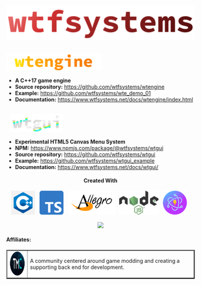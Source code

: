 ![wtfsystems](https://github.com/wtfsystems/.github/blob/main/logos/wtf_logo_large.png)

<br/>
<img style="height: 48px;" src="https://github.com/wtfsystems/.github/blob/main/logos/wte_logo.png">

- __A C++17 game engine__
- __Source repository:__  https://github.com/wtfsystems/wtengine
- __Example:__ https://github.com/wtfsystems/wte_demo_01
- __Documentation:__ https://www.wtfsystems.net/docs/wtengine/index.html

<br/>
&nbsp;&nbsp;<img style="height: 48px;" src="https://github.com/wtfsystems/.github/blob/main/logos/wtgui_logo.png">

- __Experimental HTML5 Canvas Menu System__
- __NPM:__ https://www.npmjs.com/package/@wtfsystems/wtgui
- __Source repository:__  https://github.com/wtfsystems/wtgui
- __Example:__ https://github.com/wtfsystems/wtgui_example
- __Documentation:__ https://www.wtfsystems.net/docs/wtgui/

<h4 align="center">Created With</h3>
<p align="center">
<a href="https://isocpp.org/std/the-standard">
<img style="height: 64px;" src="https://github.com/wtfsystems/.github/blob/main/img/c-logo-1.png"></a>&nbsp;&nbsp;
<a href="https://www.typescriptlang.org/">
<img style="height: 64px;" src="https://github.com/wtfsystems/.github/blob/main/img/typescript.svg"></a>&nbsp;&nbsp;  
<a href="https://liballeg.org/">
<img style="height: 64px;" src="https://github.com/wtfsystems/.github/blob/main/img/allegro_logo.png"></a>&nbsp;&nbsp;
<a href="https://nodejs.org/">
<img style="height: 64px;" src="https://github.com/wtfsystems/.github/blob/main/img/nodejs.png"></a>&nbsp;&nbsp;
<a href="https://electron-vite.github.io/">
<img style="height: 64px;" src="https://github.com/wtfsystems/.github/blob/main/img/electron-vite.svg"></a>&nbsp;&nbsp;
<br/><br/>
<a href="https://endsoftwarepatents.org/innovating-without-patents"><img style="height: 45px;" src="https://static.fsf.org/nosvn/esp/logos/patent-free.svg"></a>
</p>

<h4>Affiliates:</h3>
<table border="2">
<tr>
  <td>
  <a href="https://moddingcommunity.com/">
  <img style="height: 64px;" src="https://github.com/wtfsystems/.github/blob/main/tmc/tmc_icon_one_v2_icon_font4_light.png"></a>
  </td>
  <td>
  A community centered around game modding and creating a supporting back end for development.
  </td>
</tr>
</table>

